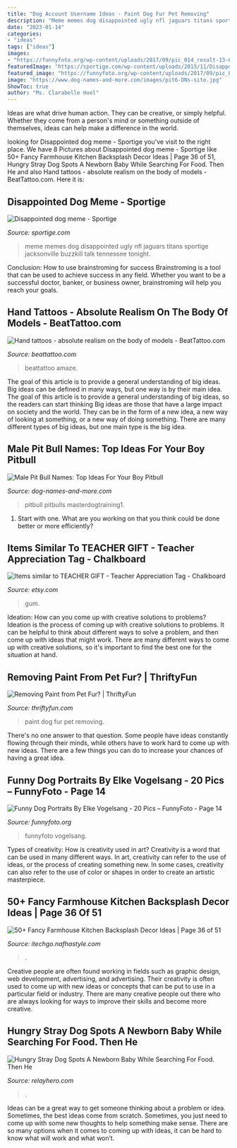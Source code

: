 ```yaml
---
title: "Dog Account Username Ideas - Paint Dog Fur Pet Removing"
description: "Meme memes dog disappointed ugly nfl jaguars titans sportige jacksonville buzzkill talk tennessee tonight"
date: "2023-01-14"
categories:
- "ideas"
tags: ["ideas"]
images:
- "https://funnyfoto.org/wp-content/uploads/2017/09/pic_014_result-13-640x853.jpg"
featuredImage: "https://sportige.com/wp-content/uploads/2015/11/Disappointed-dog-meme-e1448025662975.jpg"
featured_image: "https://funnyfoto.org/wp-content/uploads/2017/09/pic_014_result-13-640x853.jpg"
image: "https://www.dog-names-and-more.com/images/pit6-DNs-site.jpg"
ShowToc: true
author: "Ms. Clarabelle Huel"
---
```



Ideas are what drive human action. They can be creative, or simply helpful. Whether they come from a person's mind or something outside of themselves, ideas can help make a difference in the world.

	

		
looking for Disappointed dog meme - Sportige you've visit to the right place. We have 8 Pictures about Disappointed dog meme - Sportige like 50+ Fancy Farmhouse Kitchen Backsplash Decor Ideas | Page 36 of 51, Hungry Stray Dog Spots A Newborn Baby While Searching For Food. Then He and also Hand tattoos - absolute realism on the body of models - BeatTattoo.com. Here it is:
		
    
## Disappointed Dog Meme - Sportige

<img loading=lazy src="https://sportige.com/wp-content/uploads/2015/11/Disappointed-dog-meme-e1448025662975.jpg" onerror="this.onerror=null;this.src='https://tse3.mm.bing.net/th?id=OIP.WBt4bYyGONix6D3_CRx6cgHaIP&amp;pid=15.1';" alt="Disappointed dog meme - Sportige">

_Source: sportige.com_

>meme memes dog disappointed ugly nfl jaguars titans sportige jacksonville buzzkill talk tennessee tonight. 

	

Conclusion: How to use brainstroming for success
Brainstroming is a tool that can be used to achieve success in any field. Whether you want to be a successful doctor, banker, or business owner, brainstroming will help you reach your goals.

    
## Hand Tattoos - Absolute Realism On The Body Of Models - BeatTattoo.com

<img loading=lazy src="https://beattattoo.com/wp-content/uploads/2020/06/403.jpg" onerror="this.onerror=null;this.src='https://tse4.mm.bing.net/th?id=OIP.NECu3t5gRfRxWhqDcYoFVwHaJO&amp;pid=15.1';" alt="Hand tattoos - absolute realism on the body of models - BeatTattoo.com">

_Source: beattattoo.com_

>beattattoo amaze. 

	

The goal of this article is to provide a general understanding of big ideas. Big ideas can be defined in many ways, but one way is by their main idea. The goal of this article is to provide a general understanding of big ideas, so the readers can start thinking
Big ideas are those that have a large impact on society and the world. They can be in the form of a new idea, a new way of looking at something, or a new way of doing something. There are many different types of big ideas, but one main type is the big idea.

    
## Male Pit Bull Names: Top Ideas For Your Boy Pitbull

<img loading=lazy src="https://www.dog-names-and-more.com/images/pit6-DNs-site.jpg" onerror="this.onerror=null;this.src='https://tse3.mm.bing.net/th?id=OIP.ByfUCeQlVo_On0JO0MYOIgHaKN&amp;pid=15.1';" alt="Male Pit Bull Names: Top Ideas For Your Boy Pitbull">

_Source: dog-names-and-more.com_

>pitbull pitbulls masterdogtraining1. 

	

1. Start with one. What are you working on that you think could be done better or more efficiently?

    
## Items Similar To TEACHER GIFT - Teacher Appreciation Tag - Chalkboard

<img loading=lazy src="https://img0.etsystatic.com/056/0/6151332/il_570xN.762260294_6xht.jpg" onerror="this.onerror=null;this.src='https://tse2.mm.bing.net/th?id=OIP.vTDqI6N5Tkpirop0zzc5ZwHaJ4&amp;pid=15.1';" alt="Items similar to TEACHER GIFT - Teacher Appreciation Tag - Chalkboard">

_Source: etsy.com_

>gum. 

	

Ideation: How can you come up with creative solutions to problems?
Ideation is the process of coming up with creative solutions to problems. It can be helpful to think about different ways to solve a problem, and then come up with ideas that might work. There are many different ways to come up with creative solutions, so it's important to find the best one for the situation at hand.

    
## Removing Paint From Pet Fur? | ThriftyFun

<img loading=lazy src="https://img.thrfun.com/img/081/943/dog_in_paint_x1.jpg" onerror="this.onerror=null;this.src='https://tse2.mm.bing.net/th?id=OIP.1vU5qwihH062s9mftejJEgHaH-&amp;pid=15.1';" alt="Removing Paint from Pet Fur? | ThriftyFun">

_Source: thriftyfun.com_

>paint dog fur pet removing. 

	

There's no one answer to that question. Some people have ideas constantly flowing through their minds, while others have to work hard to come up with new ideas. There are a few things you can do to increase your chances of having a great idea.

    
## Funny Dog Portraits By Elke Vogelsang - 20 Pics – FunnyFoto - Page 14

<img loading=lazy src="https://funnyfoto.org/wp-content/uploads/2017/09/pic_014_result-13-640x853.jpg" onerror="this.onerror=null;this.src='https://tse4.mm.bing.net/th?id=OIP.zlVivb9qFgW3e5W4vOI4sAHaJ3&amp;pid=15.1';" alt="Funny Dog Portraits By Elke Vogelsang - 20 Pics – FunnyFoto - Page 14">

_Source: funnyfoto.org_

>funnyfoto vogelsang. 

	

Types of creativity: How is creativity used in art?
Creativity is a word that can be used in many different ways. In art, creativity can refer to the use of ideas, or the process of creating something new. In some cases, creativity can also refer to the use of color or shapes in order to create an artistic masterpiece.

    
## 50+ Fancy Farmhouse Kitchen Backsplash Decor Ideas | Page 36 Of 51

<img loading=lazy src="https://itechgo.nafhastyle.com/wp-content/uploads/2018/04/Fancy-Farmhouse-Kitchen-Backsplash-Decor-Ideas-35.jpg" onerror="this.onerror=null;this.src='https://tse4.mm.bing.net/th?id=OIP.VdKoKnLo-e7Q4tRJIFhSWwHaLI&amp;pid=15.1';" alt="50+ Fancy Farmhouse Kitchen Backsplash Decor Ideas | Page 36 of 51">

_Source: itechgo.nafhastyle.com_

>. 

	

Creative people are often found working in fields such as graphic design, web development, advertising, and advertising. Their creativity is often used to come up with new ideas or concepts that can be put to use in a particular field or industry. There are many creative people out there who are always looking for ways to improve their skills and become more creative.

    
## Hungry Stray Dog Spots A Newborn Baby While Searching For Food. Then He

<img loading=lazy src="https://www.relayhero.com/wp-content/uploads/2017/01/1-56.jpg" onerror="this.onerror=null;this.src='https://tse4.mm.bing.net/th?id=OIP.oDbehHw_SO4ctrdFUa4DvQHaIn&amp;pid=15.1';" alt="Hungry Stray Dog Spots A Newborn Baby While Searching For Food. Then He">

_Source: relayhero.com_

>. 

	

Ideas can be a great way to get someone thinking about a problem or idea. Sometimes, the best ideas come from scratch. Sometimes, you just need to come up with some new thoughts to help something make sense. There are so many options when it comes to coming up with ideas, it can be hard to know what will work and what won’t.

